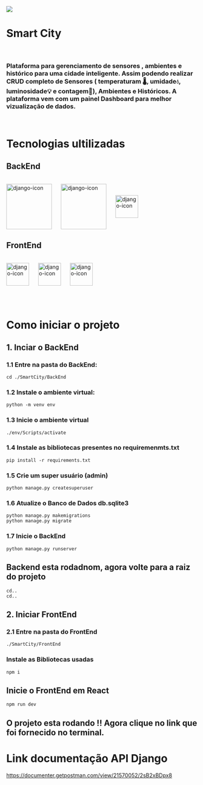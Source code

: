 ![](..//SmartCity/FrontEnd/src/assets/Logo.png)

# Smart City
<br/>

### Plataforma para gerenciamento de sensores , ambientes e histórico para uma cidade inteligente. Assim podendo realizar CRUD completo de Sensores ( temperaturam 🌡️, umidade💧, luminosidade💡 e contagem🔢), Ambientes e Históricos. A plataforma vem com um painel Dashboard para melhor vizualização de dados.
<br/>

# Tecnologias ultilizadas
## BackEnd
<br/>
<img src="https://1000logos.net/wp-content/uploads/2020/08/Django-Logo.png" align="center" alt="django-icon" width="120" heigth="auto" style="margin-right: 20px;">
<img src="https://encrypted-tbn0.gstatic.com/images?q=tbn:ANd9GcSzo4vK4D5nnq7lpwvbWJOzkdPI9Fj3oEHFHg&s" alt="django-icon" width="120" heigth="auto" align="center" style="margin-right: 20px;">
<img src="https://upload.wikimedia.org/wikipedia/commons/thumb/c/c3/Python-logo-notext.svg/1869px-Python-logo-notext.svg.png" alt="django-icon" width="60" heigth="auto" align="center" style="margin-right: 20px;">

## FrontEnd
<br/>
<img src="https://upload.wikimedia.org/wikipedia/commons/thumb/a/a7/React-icon.svg/1150px-React-icon.svg.png" align="center" alt="django-icon" width="60" heigth="auto" style="margin-right: 20px;">
<img src="https://img.icons8.com/fluent/512/vite.png" alt="django-icon" width="60" heigth="auto" align="center" style="margin-right: 20px;">
<img src="https://img.icons8.com/color/512/sass.png" alt="django-icon" width="60" heigth="auto" align="center" style="margin-right: 20px;">

<br/><br/>

# Como iniciar o projeto


## 1. Inciar o BackEnd
### 1.1 Entre na pasta do BackEnd:
    cd ./SmartCity/BackEnd

### 1.2 Instale o ambiente virtual:
    python -m venv env

### 1.3 Inicie o ambiente virtual
    ./env/Scripts/activate

### 1.4 Instale as bibliotecas presentes no requiremenmts.txt
    pip install -r requirements.txt

### 1.5 Crie um super usuário (admin)
    python manage.py createsuperuser

### 1.6 Atualize o Banco de Dados db.sqlite3
    python manage.py makemigrations
    python manage.py migrate

### 1.7 Inicie o BackEnd
    python manage.py runserver

## Backend esta rodadnom, agora volte para a raiz do projeto
    cd..
    cd..

## 2. Iniciar FrontEnd
### 2.1 Entre na pasta do FrontEnd
    ./SmartCity/FrontEnd

### Instale as Bibliotecas usadas
    npm i

## Inicie o FrontEnd em React
    npm run dev

## O projeto esta rodando !! Agora clique no link que foi fornecido no terminal.

    

# Link documentação API Django 
https://documenter.getpostman.com/view/21570052/2sB2xBDpx8
